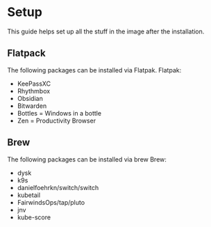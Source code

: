 # Setup

This guide helps set up all the stuff in the image after the installation.

## Flatpack
The following packages can be installed via Flatpak.
Flatpak:
  - KeePassXC
  - Rhythmbox
  - Obsidian
  - Bitwarden
  - Bottles = Windows in a bottle
  - Zen = Productivity Browser


## Brew
The following packages can be installed via brew
Brew:
  - dysk
  - k9s
  - danielfoehrkn/switch/switch
  - kubetail
  - FairwindsOps/tap/pluto
  - jnv
  - kube-score
